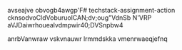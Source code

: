 avseajve obvogb4awgp'F# techstack-assignment-action
cknsodvoCldVoburuolCAN;dv;oug"VdnSb
N'VRP
aVJDaiwrhouealvdmpwir40;DVSnpbw4

anrbVanwraw
vskvnauwr
lrmmdskka 
vmenrwaeqjefnq
